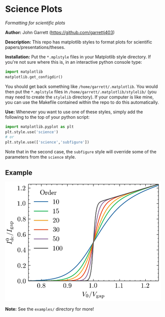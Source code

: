 Science Plots
=============

*Formatting for scientific plots* 

**Author:** John Garrett (https://github.com/garrettj403)

**Description:** This repo has matplotlib styles to format plots for scientific papers/presentations/theses.

**Installation:** Put the ``*.mplstyle`` files in your Matplotlib style directory. If you're not sure where this is, in an interactive python console type:

```python
import matplotlib
matplotlib.get_configdir()
```

You should get back something like ``/home/garrett/.matplotlib``. You would then put the ``*.mplstyle`` files in ``/home/garrett/.matplotlib/stylelib/`` (you may need to create the ``stylelib`` directory). If your computer is like mine, you can use the Makefile contained within the repo to do this automatically.

**Use:** Whenever you want to use one of these styles, simply add the following to the top of your python script:

```python
import matplotlib.pyplot as plt 
plt.style.use('science')
# or
plt.style.use(['science','subfigure'])
```
Note that in the second case, the ``subfigure`` style will override some of the parameters from the ``science`` style.

Example
-------

![alt text](examples/figures/fig1.jpg)

**Note:** See the ``examples/`` directory for more!
